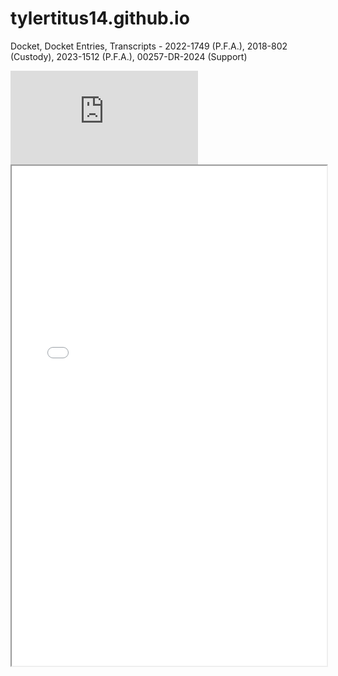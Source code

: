 # tylertitus14.github.io
Docket, Docket Entries, Transcripts - 2022-1749 (P.F.A.), 2018-802 (Custody), 2023-1512 (P.F.A.), 00257-DR-2024 (Support)  

<embed src="https://github.com/tylertitus14/tylertitus14.github.io/blob/main/assets/assets/2022-07-14%20-%201of5%20-%202022-1749%20-%20JT%20-%20PETITION%20FOR%20PROTECTION%20FROM%20ABUSE%203pg.pdf" type="application/pdf"/>  

<iframe src="tylertitus14/tylertitus14.github.io/blob/main/assets/assets/2022-07-14%20-%201of5%20-%202022-1749%20-%20JT%20-%20PETITION%20FOR%20PROTECTION%20FROM%20ABUSE%203pg.pdf" width="100%" height="800px">
  <p>
    Your browser does not support PDFs. You can
    <a href="your_pdf_file.pdf">download the PDF</a>
  </p>
</iframe>


